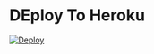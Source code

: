 # DEploy To Heroku
[![Deploy](https://www.herokucdn.com/deploy/button.svg)](https://heroku.com/deploy?template=https://github.com/hollow-000/direct-test-version-7.1)
